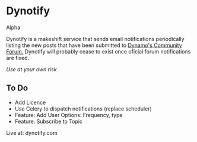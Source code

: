 # Dynotify
Alpha

Dynotify is a makeshift service that sends email notifications periodically listing the new posts that have been submitted to <a href="http://dynamobim.org/forums/forum/dyn/"> Dynamo's Community Forum.</a>
Dynotify will probably cease to exist once oficial forum notifications are fixed.

*Use at your own risk*

## To Do
* Add Licence
* Use Celery to dispatch notifications (replace scheduler)
* Feature: Add User Options: Frequency, type
* Feature: Subscribe to Topic

Live at:
dynotify.com

